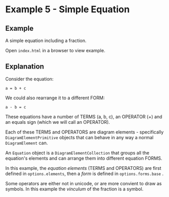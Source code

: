 # Example 5 - Simple Equation

## Example

A simple equation including a fraction.

Open `index.html` in a browser to view example.

## Explanation

Consider the equation:

```
a = b + c
```

We could also rearrange it to a different FORM:

```
a - b = c
```

These equations have a number of TERMS (a, b, c), an OPERATOR (+) and an equals sign (which we will call an OPERATOR).

Each of these TERMS and OPERATORS are diagram elements - specifically `DiagramElementPrimitive` objects that can behave in any way a normal `DiagramElement` can.

An `Equation` object is a `DiagramElementCollection` that groups all the equation's elements and can arrange them into different equation FORMS.

In this example, the *equation elements* (TERMS and OPERATORS) are first defined in `options.elements`, then a *form* is defined in `options.forms.base` .

Some operators are either not in unicode, or are more convient to draw as symbols. In this example the *vinculum* of the fraction is a symbol.